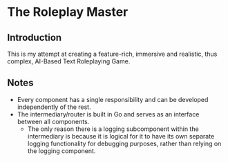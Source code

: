 # The Roleplay Master

## Introduction
This is my attempt at creating a feature-rich, immersive and realistic, thus complex, AI-Based Text Roleplaying Game.

## Notes
- Every component has a single responsibility and can be developed independently of the rest.
- The intermediary/router is built in Go and serves as an interface between all components.
  - The only reason there is a logging subcomponent within the intermediary is because it is logical for it to have its own separate logging functionality for debugging purposes, rather than relying on the logging component.
